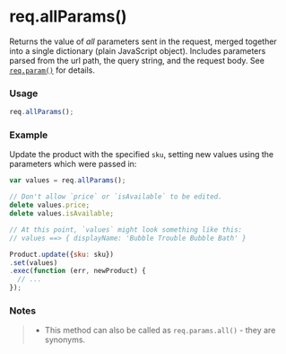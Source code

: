 # req.allParams()

Returns the value of _all_ parameters sent in the request, merged together into a single dictionary (plain JavaScript object). Includes parameters parsed from the url path, the query string, and the request body. See [`req.param()`](http://sailsjs.org/documentation/reference/request-req/req-param) for details.

### Usage

```js
req.allParams();
```


### Example

Update the product with the specified `sku`, setting new values using the parameters which were passed in:

```javascript
var values = req.allParams();

// Don't allow `price` or `isAvailable` to be edited.
delete values.price;
delete values.isAvailable;

// At this point, `values` might look something like this:
// values ==> { displayName: 'Bubble Trouble Bubble Bath' }

Product.update({sku: sku})
.set(values)
.exec(function (err, newProduct) {
  // ...
});
```

### Notes

>+ This method can also be called as `req.params.all()` - they are synonyms.




<docmeta name="displayName" value="req.allParams()">
<docmeta name="pageType" value="method">

